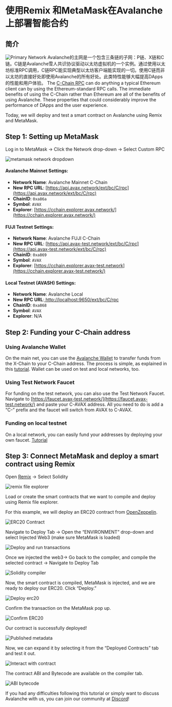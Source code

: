 # 使用Remix 和MetaMask在Avalanche 上部署智能合约

## 简介

![Primary Network](../../../.gitbook/assets/image%20%2821%29.png)
Avalanche的主网是一个包含三条链的子网：P链、X链和C链。C链是Avalanche雪人共识协议驱动以太坊虚拟机的一个实例。通过使用以太坊标准RPC调用，C链RPC能实现典型以太坊客户端能实现的一切。使用C链而非以太坊的直接好处即使用Avalanche的所有好处。此类特性能够大幅提高DApps的性能和用户体验。
The [C-Chain RPC](../../avalanchego-apis/contract-chain-c-chain-api.md) can do anything a typical Ethereum client can by using the Ethereum-standard RPC calls. The immediate benefits of using the C-Chain rather than Ethereum are all of the benefits of using Avalanche. These properties that could considerably improve the performance of DApps and the user experience.

Today, we will deploy and test a smart contract on Avalanche using Remix and MetaMask.

## Step 1: Setting up MetaMask

Log in to MetaMask -&gt; Click the Network drop-down -&gt; Select Custom RPC

![metamask network dropdown](../../../.gitbook/assets/image%20%2860%29.png)

#### **Avalanche Mainnet Settings:**

* **Network Name**: Avalanche Mainnet C-Chain
* **New RPC URL**: [https://api.avax.network/ext/bc/C/rpc](https://api.avax.network/ext/bc/C/rpc)
* **ChainID**: `0xa86a`
* **Symbol**: `AVAX`
* **Explorer**: [https://cchain.explorer.avax.network/](https://cchain.explorer.avax.network/)

#### **FUJI Testnet Settings:**

* **Network Name**: Avalanche FUJI C-Chain
* **New RPC URL**: [https://api.avax-test.network/ext/bc/C/rpc](https://api.avax-test.network/ext/bc/C/rpc)
* **ChainID**: `0xa869`
* **Symbol**: `AVAX`
* **Explorer**: [https://cchain.explorer.avax-test.network](https://cchain.explorer.avax-test.network/)

#### **Local Testnet \(AVASH\) Settings:**

* **Network Name**: Avalanche Local
* **New RPC URL**:[ ](http://localhost:9650/ext/bc/C/rpc)[http://localhost:9650/ext/bc/C/rpc](http://localhost:9650/ext/bc/C/rpc)
* **ChainID**: `0xa868`
* **Symbol**: `AVAX`
* **Explorer**: N/A

## Step 2: Funding your C-Chain address

### **Using Avalanche Wallet**

On the main net, you can use the [Avalanche Wallet](https://wallet.avax.network/) to transfer funds from the X-Chain to your C-Chain address. The process is simple, as explained in this [tutorial](../platform/transfer-avax-between-x-chain-and-c-chain.md). Wallet can be used on test and local networks, too.

### **Using Test Network Faucet**

For funding on the test network, you can also use the Test Network Faucet. Navigate to [https://faucet.avax-test.network/](https://faucet.avax-test.network/) and paste your C-AVAX address. All you need to do is add a “C-” prefix and the faucet will switch from AVAX to C-AVAX.

### Funding on local testnet

On a local network, you can easily fund your addresses by deploying your own faucet. [Tutorial](https://medium.com/avalabs/the-ava-platform-tools-pt-2-the-ava-faucet-48f28da57146)

## Step 3: Connect MetaMask and deploy a smart contract using Remix

Open [Remix](https://remix.ethereum.org/) -&gt; Select Solidity

![remix file explorer](../../../.gitbook/assets/remix-file-explorer.png)

Load or create the smart contracts that we want to compile and deploy using Remix file explorer.

For this example, we will deploy an ERC20 contract from [OpenZeppelin](https://openzeppelin.com/contracts).

![ERC20 Contract](../../../.gitbook/assets/erc20-contract.png)

Navigate to Deploy Tab -&gt; Open the “ENVIRONMENT” drop-down and select Injected Web3 \(make sure MetaMask is loaded\)

![Deploy and run transactions](../../../.gitbook/assets/deploy-and-run-transactions.png)

Once we injected the web3-&gt; Go back to the compiler, and compile the selected contract -&gt; Navigate to Deploy Tab

![Solidity compiler](../../../.gitbook/assets/solidity-compiler.png)

Now, the smart contract is compiled, MetaMask is injected, and we are ready to deploy our ERC20. Click “Deploy.”

![Deploy erc20](../../../.gitbook/assets/deploy-erc20.png)

Confirm the transaction on the MetaMask pop up.

![Confirm ERC20](../../../.gitbook/assets/confirm-erc20.png)

Our contract is successfully deployed!

![Published metadata](../../../.gitbook/assets/published-metadata.png)

Now, we can expand it by selecting it from the “Deployed Contracts” tab and test it out.

![Interact with contract](../../../.gitbook/assets/interact-with-contract.png)

The contract ABI and Bytecode are available on the compiler tab.

![ABI bytecode](../../../.gitbook/assets/abi-bytecode.png)

If you had any difficulties following this tutorial or simply want to discuss Avalanche with us, you can join our community at [Discord](https://chat.avalabs.org/)!

<!--stackedit_data:
eyJoaXN0b3J5IjpbLTE1NjQ4MjU5NDUsLTE4MzAxMzAyMzddfQ
==
-->
